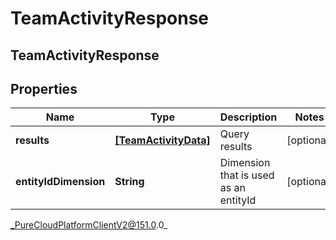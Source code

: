# TeamActivityResponse

## TeamActivityResponse

## Properties

|Name | Type | Description | Notes|
|------------ | ------------- | ------------- | -------------|
| **results** | [**[TeamActivityData]**](TeamActivityData) | Query results | [optional] |
| **entityIdDimension** | **String** | Dimension that is used as an entityId | [optional] |



_PureCloudPlatformClientV2@151.0.0_
